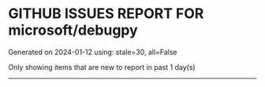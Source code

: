 
# GITHUB ISSUES REPORT FOR microsoft/debugpy


Generated on 2024-01-12 using: stale=30, all=False


Only showing items that are new to report in past 1 day(s)


---
